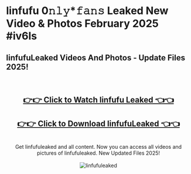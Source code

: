 # linfufu 0𝚗𝚕𝚢*𝚏𝚊𝚗𝚜 Leaked New Video & Photos February 2025 #iv6ls

<h2>linfufuLeaked Videos And Photos - Update Files 2025!</h2>
<br>
<div align="center">
<h2><a href="https://mediaupload.pro?title=linfufu&ref=11F" rel="nofollow">👉👉 Click to Watch linfufu Leaked 👈👈</a></h2>
<h2><a href="https://mediaupload.pro?title=linfufu&ref=11F" rel="nofollow">👉👉 Click to Download linfufuLeaked 👈👈</a></h2>
<br>
Get linfufuleaked and all content. Now you can access all videos and pictures of linfufuleaked. New Updated Files 2025!
<br>
<br>
<a href="https://mediaupload.pro?title=linfufu&ref=11F" rel="nofollow" data-target="animated-image.originalLink"><img src="https://i.ibb.co/Gkj2r4b/banner.png" alt="linfufuleaked" style="max-width: 100%; display: inline-block;" data-target="animated-image.originalImage"></a>
</div>
<br>

